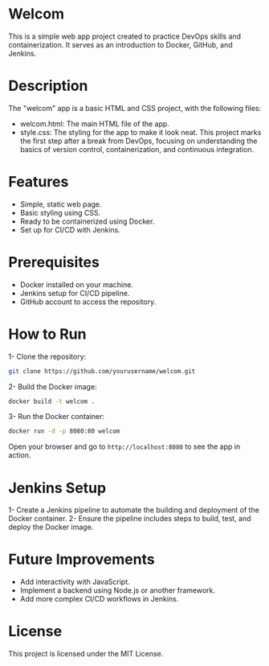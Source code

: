 # Welcom
This is a simple web app project created to practice DevOps skills and containerization. It serves as an introduction to Docker, GitHub, and Jenkins.

# Description
The "welcom" app is a basic HTML and CSS project, with the following files:
- welcom.html: The main HTML file of the app.
- style.css: The styling for the app to make it look neat.
This project marks the first step after a break from DevOps, focusing on understanding the basics of version control, containerization, and continuous integration.

# Features
- Simple, static web page.
- Basic styling using CSS.
- Ready to be containerized using Docker.
- Set up for CI/CD with Jenkins.
# Prerequisites
* Docker installed on your machine.
* Jenkins setup for CI/CD pipeline.
* GitHub account to access the repository.
# How to Run
1- Clone the repository:
``` bash
git clone https://github.com/yourusername/welcom.git
```
2- Build the Docker image:
``` bash
docker build -t welcom .
```
3- Run the Docker container:
```bash
docker run -d -p 8080:80 welcom
```
Open your browser and go to `http://localhost:8080` to see the app in action.

# Jenkins Setup
1- Create a Jenkins pipeline to automate the building and deployment of the Docker container.
2- Ensure the pipeline includes steps to build, test, and deploy the Docker image.
# Future Improvements
- Add interactivity with JavaScript.
- Implement a backend using Node.js or another framework.
- Add more complex CI/CD workflows in Jenkins.
# License
This project is licensed under the MIT License.


